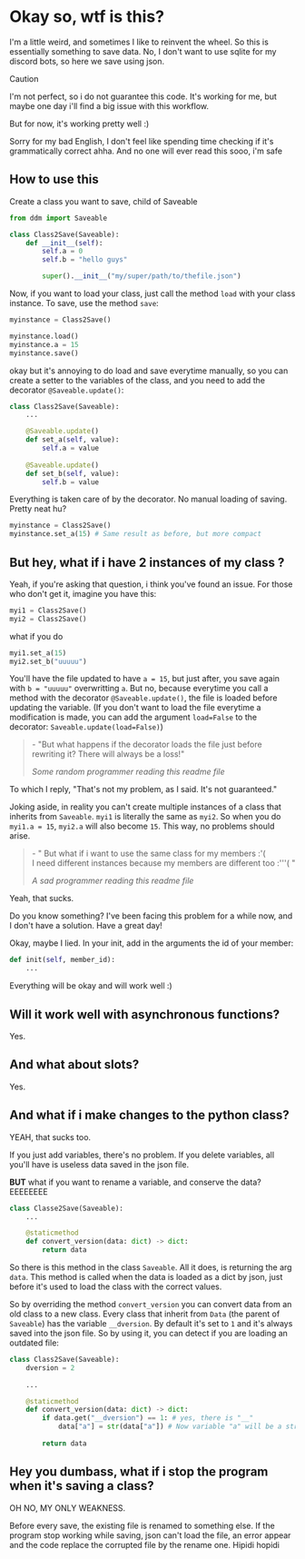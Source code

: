# Okay so, wtf is this?

I'm a little weird, and sometimes I like to reinvent the wheel. So this is essentially something to save data. No, I don't want to use sqlite for my discord bots, so here we save using json.

> [!CAUTION]
> I'm not perfect, so i do not guarantee this code. It's working for me, but maybe one day i'll find a big issue with this workflow.

But for now, it's working pretty well :)

Sorry for my bad English, I don't feel like spending time checking if it's grammatically correct ahha. And no one will ever read this sooo, i'm safe

## How to use this

Create a class you want to save, child of Saveable
```python
from ddm import Saveable

class Class2Save(Saveable):
    def __init__(self):
        self.a = 0
        self.b = "hello guys"

        super().__init__("my/super/path/to/thefile.json")
```

Now, if you want to load your class, just call the method `load` with your class instance. To save, use the method `save`:

```python
myinstance = Class2Save()

myinstance.load()
myinstance.a = 15
myinstance.save()
```

okay but it's annoying to do load and save everytime manually, so you can create a setter to the variables of the class, and you need to add the decorator `@Saveable.update()`:

```python
class Class2Save(Saveable):
    ...

    @Saveable.update()
    def set_a(self, value):
        self.a = value
    
    @Saveable.update()
    def set_b(self, value):
        self.b = value
```

Everything is taken care of by the decorator. No manual loading of saving. Pretty neat hu?

```python
myinstance = Class2Save()
myinstance.set_a(15) # Same result as before, but more compact
```

## But hey, what if i have 2 instances of my class ?

Yeah, if you're asking that question, i think you've found an issue. For those who don't get it, imagine you have this:

```python
myi1 = Class2Save()
myi2 = Class2Save()
```

what if you do 
```python
myi1.set_a(15)
myi2.set_b("uuuuu")
```
You'll have the file updated to have `a = 15`, but just after, you save again with `b = "uuuuu"` overwritting `a`. But no, because everytime you call a method with the decorator `@Saveable.update()`, the file is loaded before updating the variable. (If you don't want to load the file everytime a modification is made, you can add the argument `load=False` to the decorator: `Saveable.update(load=False)`)

> \- "But what happens if the decorator loads the file just before rewriting it? There will always be a loss!"
>
> *Some random programmer reading this readme file*

To which I reply, "That's not my problem, as I said. It's not guaranteed."

Joking aside, in reality you can't create multiple instances of a class that inherits from `Saveable`. `myi1` is literally the same as `myi2`. So when you do `myi1.a = 15`, `myi2.a` will also become `15`. This way, no problems should arise.

> \- " But what if i want to use the same class for my members :'(<br>
> I need different instances because my members are different too :'''( "
>
> *A sad programmer reading this readme file*

Yeah, that sucks.

Do you know something? I've been facing this problem for a while now, and I don't have a solution. Have a great day!

Okay, maybe I lied. In your init, add in the arguments the id of your member:

```python
def init(self, member_id):
    ...
```

Everything will be okay and will work well :)

## Will it work well with asynchronous functions?

Yes.

## And what about slots?

Yes.

## And what if i make changes to the python class?

YEAH, that sucks too.

If you just add variables, there's no problem. If you delete variables, all you'll have is useless data saved in the json file.

**BUT** what if you want to rename a variable, and conserve the data? EEEEEEEE

```python
class Classe2Save(Saveable):
    ...

    @staticmethod
    def convert_version(data: dict) -> dict:
        return data
```
So there is this method in the class `Saveable`. All it does, is returning the arg `data`. This method is called when the data is loaded as a dict by json, just before it's used to load the class with the correct values.

So by overriding the method `convert_version` you can convert data from an old class to a new class. Every class that inherit from `Data` (the parent of `Saveable`) has the variable `__dversion`. By default it's set to `1` and it's always saved into the json file. So by using it, you can detect if you are loading an outdated file:

```python
class Class2Save(Saveable):
    dversion = 2
    
    ...

    @staticmethod
    def convert_version(data: dict) -> dict:
        if data.get("__dversion") == 1: # yes, there is "__"
            data["a"] = str(data["a"]) # Now variable "a" will be a string
        
        return data
```

## Hey you dumbass, what if i stop the program when it's saving a class?

OH NO, MY ONLY WEAKNESS.

Before every save, the existing file is renamed to something else. If the program stop working while saving, json can't load the file, an error appear and the code replace the corrupted file by the rename one. Hipidi hopidi